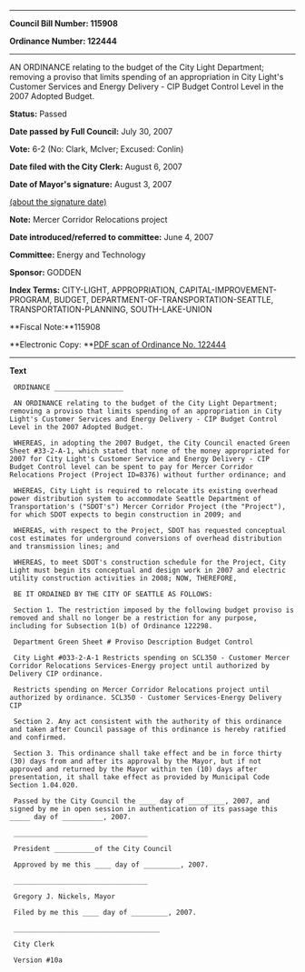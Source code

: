 

********

**Council Bill Number: 115908**
   
**Ordinance Number: 122444**
********

 AN ORDINANCE relating to the budget of the City Light Department; removing a proviso that limits spending of an appropriation in City Light's Customer Services and Energy Delivery - CIP Budget Control Level in the 2007 Adopted Budget.

**Status:** Passed
   
**Date passed by Full Council:** July 30, 2007
   
**Vote:** 6-2 (No: Clark, McIver; Excused: Conlin)
   
**Date filed with the City Clerk:** August 6, 2007
   
**Date of Mayor's signature:** August 3, 2007
   
[(about the signature date)](/~public/approvaldate.htm)
   
   
**Note:** Mercer Corridor Relocations project

   
**Date introduced/referred to committee:** June 4, 2007
   
**Committee:** Energy and Technology
   
**Sponsor:** GODDEN
   
   
**Index Terms:** CITY-LIGHT, APPROPRIATION, CAPITAL-IMPROVEMENT-PROGRAM, BUDGET, DEPARTMENT-OF-TRANSPORTATION-SEATTLE, TRANSPORTATION-PLANNING, SOUTH-LAKE-UNION

**Fiscal Note:**115908

**Electronic Copy: **[PDF scan of Ordinance No. 122444](/~archives/Ordinances/Ord_122444.pdf)

********

**Text**
   
```
 ORDINANCE _________________

 AN ORDINANCE relating to the budget of the City Light Department; removing a proviso that limits spending of an appropriation in City Light's Customer Services and Energy Delivery - CIP Budget Control Level in the 2007 Adopted Budget.

 WHEREAS, in adopting the 2007 Budget, the City Council enacted Green Sheet #33-2-A-1, which stated that none of the money appropriated for 2007 for City Light's Customer Service and Energy Delivery - CIP Budget Control level can be spent to pay for Mercer Corridor Relocations Project (Project ID=8376) without further ordinance; and

 WHEREAS, City Light is required to relocate its existing overhead power distribution system to accommodate Seattle Department of Transportation's ("SDOT's") Mercer Corridor Project (the "Project"), for which SDOT expects to begin construction in 2009; and

 WHEREAS, with respect to the Project, SDOT has requested conceptual cost estimates for underground conversions of overhead distribution and transmission lines; and

 WHEREAS, to meet SDOT's construction schedule for the Project, City Light must begin its conceptual and design work in 2007 and electric utility construction activities in 2008; NOW, THEREFORE,

 BE IT ORDAINED BY THE CITY OF SEATTLE AS FOLLOWS:

 Section 1. The restriction imposed by the following budget proviso is removed and shall no longer be a restriction for any purpose, including for Subsection 1(b) of Ordinance 122298.

 Department Green Sheet # Proviso Description Budget Control

 City Light #033-2-A-1 Restricts spending on SCL350 - Customer Mercer Corridor Relocations Services-Energy project until authorized by Delivery CIP ordinance.

 Restricts spending on Mercer Corridor Relocations project until authorized by ordinance. SCL350 - Customer Services-Energy Delivery CIP

 Section 2. Any act consistent with the authority of this ordinance and taken after Council passage of this ordinance is hereby ratified and confirmed.

 Section 3. This ordinance shall take effect and be in force thirty (30) days from and after its approval by the Mayor, but if not approved and returned by the Mayor within ten (10) days after presentation, it shall take effect as provided by Municipal Code Section 1.04.020.

 Passed by the City Council the ____ day of _________, 2007, and signed by me in open session in authentication of its passage this _____ day of __________, 2007.

 _________________________________

 President __________of the City Council

 Approved by me this ____ day of _________, 2007.

 _________________________________

 Gregory J. Nickels, Mayor

 Filed by me this ____ day of _________, 2007.

 ____________________________________

 City Clerk

 Version #10a

```
